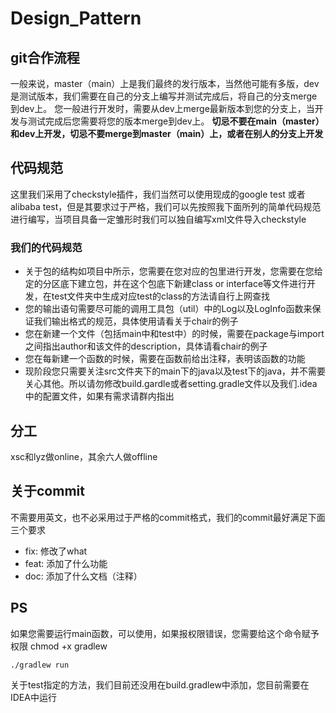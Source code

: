 # Design_Pattern

## git合作流程
一般来说，master（main）上是我们最终的发行版本，当然他可能有多版，dev是测试版本，我们需要在自己的分支上编写并测试完成后，将自己的分支merge到dev上。
您一般进行开发时，需要从dev上merge最新版本到您的分支上，当开发与测试完成后您需要将您的版本merge到dev上。
**切忌不要在main（master）和dev上开发，切忌不要merge到master（main）上，或者在别人的分支上开发**

## 代码规范
这里我们采用了checkstyle插件，我们当然可以使用现成的google test 或者 alibaba test，但是其要求过于严格，我们可以先按照我下面所列的简单代码规范进行编写，当项目具备一定雏形时我们可以独自编写xml文件导入checkstyle

### 我们的代码规范
- 关于包的结构如项目中所示，您需要在您对应的包里进行开发，您需要在您给定的分区底下建立包，并在这个包底下新建class or interface等文件进行开发，在test文件夹中生成对应test的class的方法请自行上网查找
- 您的输出语句需要尽可能的调用工具包（util）中的Log以及LogInfo函数来保证我们输出格式的规范，具体使用请看关于chair的例子
- 您在新建一个文件（包括main中和test中）的时候，需要在package与import之间指出author和该文件的description，具体请看chair的例子
- 您在每新建一个函数的时候，需要在函数前给出注释，表明该函数的功能
- 现阶段您只需要关注src文件夹下的main下的java以及test下的java，并不需要关心其他。所以请勿修改build.gardle或者setting.gradle文件以及我们.idea中的配置文件，如果有需求请群内指出

## 分工
xsc和lyz做online，其余六人做offline

## 关于commit
不需要用英文，也不必采用过于严格的commit格式，我们的commit最好满足下面三个要求
- fix: 修改了what
- feat: 添加了什么功能
- doc: 添加了什么文档（注释）

## PS
如果您需要运行main函数，可以使用，如果报权限错误，您需要给这个命令赋予权限 chmod +x gradlew
```
./gradlew run
```
关于test指定的方法，我们目前还没用在build.gradlew中添加，您目前需要在IDEA中运行
